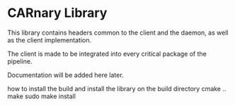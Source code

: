 # CARnary Library

This library contains headers common to the client and the daemon, as well as the client implementation.

The client is made to be integrated into every critical package of the pipeline.

Documentation will be added here later.

how to install the build and install the library
on the build directory
cmake ..
make
sudo make install
